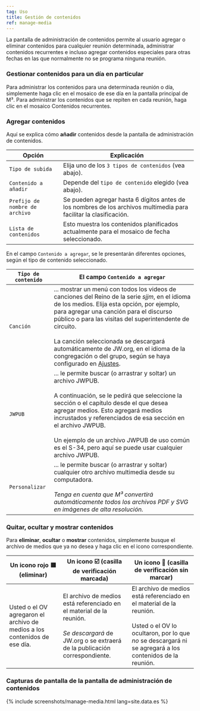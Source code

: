 ```yaml
---
tag: Uso
title: Gestión de contenidos
ref: manage-media
---
```


La pantalla de administración de contenidos permite al usuario agregar o eliminar contenidos para cualquier reunión determinada, administrar contenidos recurrentes e incluso agregar contenidos especiales para otras fechas en las que normalmente no se programa ninguna reunión.

### Gestionar contenidos para un día en particular

Para administrar los contenidos para una determinada reunión o día, simplemente haga clic en el mosaico de ese día en la pantalla principal de M³. Para administrar los contenidos que se repiten en cada reunión, haga clic en el mosaico Contenidos recurrentes.

### Agregar contenidos

Aquí se explica cómo **añadir** contenidos desde la pantalla de administración de contenidos.

| Opción                         | Explicación                                                                                                        |
| ------------------------------ | ------------------------------------------------------------------------------------------------------------------ |
| `Tipo de subida`               | Elija uno de los `3 tipos de contenidos` (vea abajo).                                                              |
| `Contenido a añadir`           | Depende del `tipo de contenido` elegido (vea abajo).                                                               |
| `Prefijo de nombre de archivo` | Se pueden agregar hasta 6 dígitos antes de los nombres de los archivos multimedia para facilitar la clasificación. |
| `Lista de contenidos`          | Esto muestra los contenidos planificados actualmente para el mosaico de fecha seleccionado.                        |

En el campo `Contenido a agregar`, se le presentarán diferentes opciones, según el tipo de contenido seleccionado.

| `Tipo de contenido` | El campo `Contenido a agregar`                                                                                                                                                                                                                                                                                                                                                                                                                                 |
| ------------------- | -------------------------------------------------------------------------------------------------------------------------------------------------------------------------------------------------------------------------------------------------------------------------------------------------------------------------------------------------------------------------------------------------------------------------------------------------------------- |
| `Canción`           | ... mostrar un menú con todos los videos de canciones del Reino de la serie *sjjm*, en el idioma de los medios. Elija esta opción, por ejemplo, para agregar una canción para el discurso público o para las visitas del superintendente de circuito. <br><br> La canción seleccionada se descargará automáticamente de JW.org, en el idioma de la congregación o del grupo, según se haya configurado en [Ajustes]({{page.lang}}/#configuration). |
| `JWPUB`             | ... le permite buscar (o arrastrar y soltar) un archivo JWPUB. <br><br> A continuación, se le pedirá que seleccione la sección o el capítulo desde el que desea agregar medios. Esto agregará medios incrustados y referenciados de esa sección en el archivo JWPUB. <br><br> Un ejemplo de un archivo JWPUB de uso común es el S-34, pero aquí se puede usar cualquier archivo JWPUB.                                                 |
| `Personalizar`      | ... le permite buscar (o arrastrar y soltar) cualquier otro archivo multimedia desde su computadora. <br><br> *Tenga en cuenta que M³ convertirá automáticamente todos los archivos PDF y SVG en imágenes de alta resolución.*                                                                                                                                                                                                                     |

### Quitar, ocultar y mostrar contenidos

Para **eliminar**, **ocultar** o **mostrar** contenidos, simplemente busque el archivo de medios que ya no desea y haga clic en el icono correspondiente.

| Un icono rojo 🟥 (eliminar)                                                | Un icono ☑️ (casilla de verificación marcada)                                                                                                                        | Un icono 🔲 (casilla de verificación sin marcar)                                                                                                                                                    |
| ------------------------------------------------------------------------- | -------------------------------------------------------------------------------------------------------------------------------------------------------------------- | -------------------------------------------------------------------------------------------------------------------------------------------------------------------------------------------------- |
| Usted o el OV agregaron el archivo de medios a los contenidos de ese día. | El archivo de medios está referenciado en el material de la reunión. <br><br> *Se descargará* de JW.org o se extraerá de la publicación correspondiente. | El archivo de medios está referenciado en el material de la reunión. <br><br> Usted o el OV lo ocultaron, por lo que *no* se descargará ni se agregará a los contenidos de la reunión. |

### Capturas de pantalla de la pantalla de administración de contenidos

{% include screenshots/manage-media.html lang=site.data.es %}
